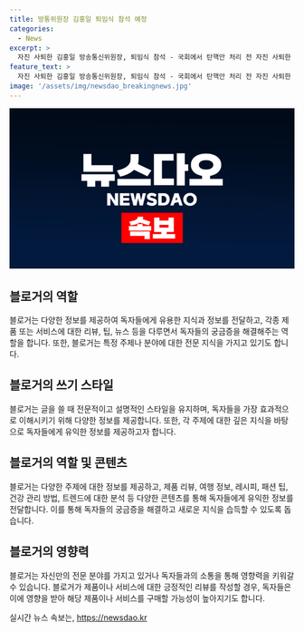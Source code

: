 ```yaml
---
title: 방통위원장 김홍일 퇴임식 참석 예정
categories:
  - News
excerpt: >
  자진 사퇴한 김홍일 방송통신위원장, 퇴임식 참석 - 국회에서 탄핵안 처리 전 자진 사퇴한 김홍일 방송통신위원장이 2일 퇴임식에 참석하며 화제를 모으고 있다.
feature_text: >
  자진 사퇴한 김홍일 방송통신위원장, 퇴임식 참석 - 국회에서 탄핵안 처리 전 자진 사퇴한 김홍일 방송통신위원장이 2일 퇴임식에 참석하며 화제를 모으고 있다.
image: '/assets/img/newsdao_breakingnews.jpg'
---
```


<p><img src="/assets/img/newsdao_breakingnews.jpg" alt="ranknews 속보" /></p>

<h2 data-ke-size="size26">블로거의 역할</h2>

<p data-ke-size="size16">블로거는 다양한 정보를 제공하여 독자들에게 유용한 지식과 정보를 전달하고, 각종 제품 또는 서비스에 대한 리뷰, 팁, 뉴스 등을 다루면서 독자들의 궁금증을 해결해주는 역할을 합니다. 또한, 블로거는 특정 주제나 분야에 대한 전문 지식을 가지고 있기도 합니다.</p>

<h2 data-ke-size="size26">블로거의 쓰기 스타일</h2>

<p data-ke-size="size16">블로거는 글을 쓸 때 전문적이고 설명적인 스타일을 유지하며, 독자들을 가장 효과적으로 이해시키기 위해 다양한 정보를 제공합니다. 또한, 각 주제에 대한 깊은 지식을 바탕으로 독자들에게 유익한 정보를 제공하고자 합니다.</p>

<h2 data-ke-size="size26">블로거의 역할 및 콘텐츠</h2>

<p data-ke-size="size16">블로거는 다양한 주제에 대한 정보를 제공하고, 제품 리뷰, 여행 정보, 레시피, 패션 팁, 건강 관리 방법, 트렌드에 대한 분석 등 다양한 콘텐츠를 통해 독자들에게 유익한 정보를 전달합니다. 이를 통해 독자들의 궁금증을 해결하고 새로운 지식을 습득할 수 있도록 돕습니다.</p>

<h2 data-ke-size="size26">블로거의 영향력</h2>

<p data-ke-size="size16">블로거는 자신만의 전문 분야를 가지고 있거나 독자들과의 소통을 통해 영향력을 키워갈 수 있습니다. 블로거가 제품이나 서비스에 대한 긍정적인 리뷰를 작성할 경우, 독자들은 이에 영향을 받아 해당 제품이나 서비스를 구매할 가능성이 높아지기도 합니다.</p>
실시간 뉴스 속보는, <a href="https://newsdao.kr" rel="dofollow">https://newsdao.kr</a>


